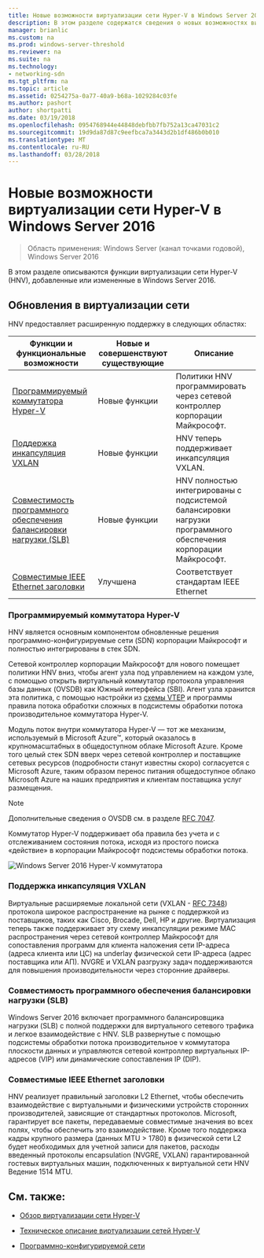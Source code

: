 ```yaml
---
title: Новые возможности виртуализации сети Hyper-V в Windows Server 2016
description: В этом разделе содержатся сведения о новых возможностях виртуализации сети Hyper-V в Windows Server 2016
manager: brianlic
ms.custom: na
ms.prod: windows-server-threshold
ms.reviewer: na
ms.suite: na
ms.technology:
- networking-sdn
ms.tgt_pltfrm: na
ms.topic: article
ms.assetid: 0254275a-0a77-40a9-b68a-1029284c03fe
ms.author: pashort
author: shortpatti
ms.date: 03/19/2018
ms.openlocfilehash: 0954768944e44848debfbb7fb752a13ca47031c2
ms.sourcegitcommit: 19d9da87d87c9eefbca7a3443d2b1df486b0b010
ms.translationtype: MT
ms.contentlocale: ru-RU
ms.lasthandoff: 03/28/2018
---
```

# <a name="whats-new-in-hyper-v-network-virtualization-in-windows-server-2016"></a>Новые возможности виртуализации сети Hyper-V в Windows Server 2016

>Область применения: Windows Server (канал точками годовой), Windows Server 2016

В этом разделе описываются функции виртуализации сети Hyper-V (HNV), добавленные или измененные в Windows Server 2016.  
  
## <a name="BKMK_IPAM2012R2"></a>Обновления в виртуализации сети  
HNV предоставляет расширенную поддержку в следующих областях:  
  
|Функции и функциональные возможности|Новые и совершенствуют существующие|Описание|  
|--------------------------|-------------------|---------------|  
|[Программируемый коммутатора Hyper-V](../../../sdn/technologies/hyper-v-network-virtualization/../../../sdn/technologies/hyper-v-network-virtualization/../../../sdn/technologies/hyper-v-network-virtualization/../../../sdn/technologies/hyper-v-network-virtualization/whats-new-hyperv-network-virtualization-windows-server.md#SDN)|Новые функции|Политики HNV программировать через сетевой контроллер корпорации Майкрософт.|  
|[Поддержка инкапсуляция VXLAN](../../../sdn/technologies/hyper-v-network-virtualization/../../../sdn/technologies/hyper-v-network-virtualization/../../../sdn/technologies/hyper-v-network-virtualization/../../../sdn/technologies/hyper-v-network-virtualization/whats-new-hyperv-network-virtualization-windows-server.md#VXLAN)|Новые функции|HNV теперь поддерживает инкапсуляция VXLAN.|  
|[Совместимость программного обеспечения балансировки нагрузки (SLB)](../../../sdn/technologies/hyper-v-network-virtualization/../../../sdn/technologies/hyper-v-network-virtualization/../../../sdn/technologies/hyper-v-network-virtualization/../../../sdn/technologies/hyper-v-network-virtualization/whats-new-hyperv-network-virtualization-windows-server.md#SLB)|Новые функции|HNV полностью интегрированы с подсистемой балансировки нагрузки программного обеспечения корпорации Майкрософт.|  
|[Совместимые IEEE Ethernet заголовки](../../../sdn/technologies/hyper-v-network-virtualization/../../../sdn/technologies/hyper-v-network-virtualization/../../../sdn/technologies/hyper-v-network-virtualization/../../../sdn/technologies/hyper-v-network-virtualization/whats-new-hyperv-network-virtualization-windows-server.md#L2)|Улучшена|Соответствует стандартам IEEE Ethernet|  
  
### <a name="SDN"></a>Программируемый коммутатора Hyper-V  
HNV является основным компонентом обновленные решения программно-конфигурируемые сети (SDN) корпорации Майкрософт и полностью интегрированы в стек SDN.  
  
Сетевой контроллер корпорации Майкрософт для нового помещает политики HNV вниз, чтобы агент узла под управлением на каждом узле, с помощью открыть виртуальный коммутатор протокола управления базы данных (OVSDB) как Южный интерфейса (SBI). Агент узла хранится эта политика, с помощью настройки из [схемы VTEP](https://github.com/openvswitch/ovs/blob/master/vtep/vtep.ovsschema) и программы правила потока обработки сложных в подсистемы обработки потока производительное коммутатора Hyper-V.  
  
Модуль поток внутри коммутатора Hyper-V — тот же механизм, используемый в Microsoft Azure&trade;, который оказалось в крупномасштабных в общедоступном облаке Microsoft Azure. Кроме того целый стек SDN вверх через сетевой контроллер и поставщике сетевых ресурсов (подробности станут известны скоро) согласуется с Microsoft Azure, таким образом перенос питания общедоступное облако Microsoft Azure на наших предприятия и клиентам поставщика услуг размещения.  
  
> [!NOTE]  
> Дополнительные сведения о OVSDB см. в разделе [RFC 7047](http://www.rfc-editor.org/info/rfc7047).  
  
Коммутатор Hyper-V поддерживает оба правила без учета и с отслеживанием состояния потока, исходя из простого поиска «действие» в корпорации Майкрософт подсистемы обработки потока.  
 
![Windows Server 2016 Hyper-V коммутатора](../../../media/what-s-new-in-hyper-v-network-virtualization-in-windows-server/HNVOverview.png)  
  
### <a name="VXLAN"></a>Поддержка инкапсуляция VXLAN  
Виртуальные расширяемые локальной сети (VXLAN - [RFC 7348](http://www.rfc-editor.org/info/rfc7348)) протокола широкое распространение на рынке с поддержкой из поставщиков, таких как Cisco, Brocade, Dell, HP и другие. Виртуализация теперь также поддерживает эту схему инкапсуляции режиме MAC распространения через сетевой контроллер Майкрософт для сопоставления программ для клиента наложения сети IP-адреса (адреса клиента или ЦС) на underlay физической сети IP-адреса (адрес поставщика или АП). NVGRE и VXLAN разгрузку задач поддерживаются для повышения производительности через сторонние драйверы.  
  
### <a name="SLB"></a>Совместимость программного обеспечения балансировки нагрузки (SLB)  
Windows Server 2016 включает программного балансировщика нагрузки (SLB) с полной поддержки для виртуального сетевого трафика и легкое взаимодействие с HNV. SLB развернутые с помощью подсистемы обработки потока производительное v коммутатора плоскости данных и управляются сетевой контроллер виртуальных IP-адресов (VIP) или динамические сопоставления IP (DIP).  
  
### <a name="L2"></a>Совместимые IEEE Ethernet заголовки  
HNV реализует правильный заголовки L2 Ethernet, чтобы обеспечить взаимодействие с виртуальными и физическими устройств сторонних производителей, зависящие от стандартных протоколов. Microsoft, гарантирует все пакеты, передаваемые совместимые значения во всех полях, чтобы обеспечить это взаимодействие. Кроме того поддержка кадры крупного размера (данных MTU > 1780) в физической сети L2 будет необходимых для учетной записи для пакетов, расходы введенный протоколы encapsulation (NVGRE, VXLAN) гарантированной гостевых виртуальных машин, подключенных к виртуальной сети HNV Ведение 1514 MTU.  
  
## <a name="see-also"></a>См. также:  
  
-   [Обзор виртуализации сети Hyper-V](hyperv-network-virtualization-overview-windows-server.md)  
  
-   [Техническое описание виртуализации сетей Hyper-V](hyperv-network-virtualization-technical-details-windows-server.md)  
  
-   [Программно-конфигурируемой сети](../../Software-Defined-Networking--SDN-.md)  
  